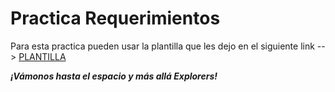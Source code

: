 # Practica Requerimientos

Para esta practica pueden usar la plantilla que les dejo en el siguiente link --> [PLANTILLA](./1.-Reqierimientos.doc)

***¡Vámonos hasta el espacio y más allá Explorers!***
